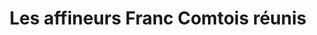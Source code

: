 ---
title: "Les affineurs Franc Comtois réunis"
url: /avoudrey/les-affineurs-franc-comtois-reunis/
shop: fromage
---